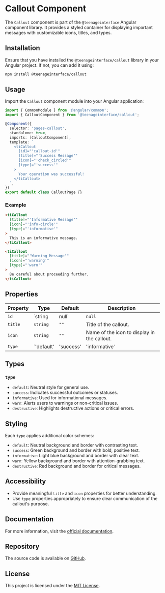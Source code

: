 # Callout Component

The `Callout` component is part of the `@teenageinterface` Angular component library. It provides a styled container for displaying important messages with customizable icons, titles, and types.

## Installation

Ensure that you have installed the `@teenageinterface/callout` library in your Angular project. If not, you can add it using:

```bash
npm install @teenageinterface/callout
```

## Usage

Import the `Callout` component module into your Angular application:

```typescript
import { CommonModule } from '@angular/common';
import { CalloutComponent } from '@teenageinterface/callout';

@Component({
  selector: 'pages-callout',
  standalone: true,
  imports: [CalloutComponent],
  template: `
    <tiCallout
      [id]="'callout-id'"
      [title]="'Success Message'"
      [icon]="'check_circled'"
      [type]="'success'"
    >
      Your operation was successful!
    </tiCallout>
  `,
})
export default class CalloutPage {}
```

### Example

```html
<tiCallout
  [title]="'Informative Message'"
  [icon]="'info-circle'"
  [type]="'informative'"
>
  This is an informative message.
</tiCallout>

<tiCallout
  [title]="'Warning Message'"
  [icon]="'warning'"
  [type]="'warn'"
>
  Be careful about proceeding further.
</tiCallout>
```

## Properties

| Property   | Type                                                             | Default      | Description                                                      |
|------------|------------------------------------------------------------------|--------------|------------------------------------------------------------------|
| `id`       | `string | null`                                                | `null`       | Unique identifier for the callout.                              |
| `title`    | `string`                                                        | `""`         | Title of the callout.                                            |
| `icon`     | `string`                                                        | `""`         | Name of the icon to display in the callout.                     |
| `type`     | `'default' | 'success' | 'informative' | 'warn' | 'destructive'` | `'default'` | Determines the style of the callout.                            |

## Types

### `type`

- `default`: Neutral style for general use.
- `success`: Indicates successful outcomes or statuses.
- `informative`: Used for informational messages.
- `warn`: Alerts users to warnings or non-critical issues.
- `destructive`: Highlights destructive actions or critical errors.

## Styling

Each `type` applies additional color schemes:

- `default`: Neutral background and border with contrasting text.
- `success`: Green background and border with bold, positive text.
- `informative`: Light blue background and border with clear text.
- `warn`: Yellow background and border with attention-grabbing text.
- `destructive`: Red background and border for critical messages.

## Accessibility

- Provide meaningful `title` and `icon` properties for better understanding.
- Use `type` properties appropriately to ensure clear communication of the callout's purpose.

## Documentation

For more information, visit the [official documentation]().

## Repository

The source code is available on [GitHub](https://github.com/0K00/teenageinterface).

## License

This project is licensed under the [MIT License](https://github.com/0K00/teenageinterface/blob/main/LICENSE.MD).

